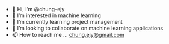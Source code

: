 - 👋 Hi, I’m @chung-ejy
- 👀 I’m interested in machine learning
- 🌱 I’m currently learning project management
- 💞️ I’m looking to collaborate on machine learning applications
- 📫 How to reach me ... chung.ejy@gmail.com

<!---
chung-ejy/chung-ejy is a ✨ special ✨ repository because its `README.md` (this file) appears on your GitHub profile.
You can click the Preview link to take a look at your changes.
--->

